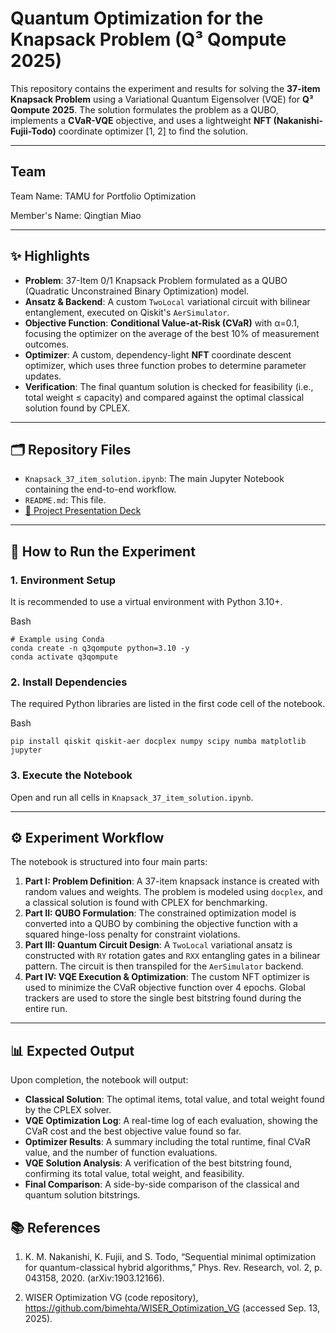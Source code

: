 # Quantum Optimization for the Knapsack Problem (Q³ Qompute 2025) 



This repository contains the experiment and results for solving the **37-item Knapsack Problem** using a Variational Quantum Eigensolver (VQE) for **Q³ Qompute 2025**. The solution formulates the problem as a QUBO, implements a **CVaR-VQE** objective, and uses a lightweight **NFT (Nakanishi-Fujii-Todo)** coordinate optimizer [1, 2] to find the solution.

------

## Team

Team Name: TAMU for Portfolio Optimization

Member's Name: Qingtian Miao

------

## ✨ Highlights



- **Problem**: 37-Item 0/1 Knapsack Problem formulated as a QUBO (Quadratic Unconstrained Binary Optimization) model.
- **Ansatz & Backend**: A custom `TwoLocal` variational circuit with bilinear entanglement, executed on Qiskit's `AerSimulator`.
- **Objective Function**: **Conditional Value-at-Risk (CVaR)** with α=0.1, focusing the optimizer on the average of the best 10% of measurement outcomes.
- **Optimizer**: A custom, dependency-light **NFT** coordinate descent optimizer, which uses three function probes to determine parameter updates.
- **Verification**: The final quantum solution is checked for feasibility (i.e., total weight ≤ capacity) and compared against the optimal classical solution found by CPLEX.

------



## 🗂️ Repository Files



- `Knapsack_37_item_solution.ipynb`: The main Jupyter Notebook containing the end-to-end workflow.
- `README.md`: This file.
- [📄 Project Presentation Deck](Project_Presentation_deck.pdf)

------



## 🚀 How to Run the Experiment





### 1. Environment Setup



It is recommended to use a virtual environment with Python 3.10+.

Bash

```
# Example using Conda
conda create -n q3qompute python=3.10 -y
conda activate q3qompute
```



### 2. Install Dependencies



The required Python libraries are listed in the first code cell of the notebook.

Bash

```
pip install qiskit qiskit-aer docplex numpy scipy numba matplotlib jupyter
```



### 3. Execute the Notebook



Open and run all cells in `Knapsack_37_item_solution.ipynb`.

------



## ⚙️ Experiment Workflow



The notebook is structured into four main parts:

1. **Part I: Problem Definition**: A 37-item knapsack instance is created with random values and weights. The problem is modeled using `docplex`, and a classical solution is found with CPLEX for benchmarking.
2. **Part II: QUBO Formulation**: The constrained optimization model is converted into a QUBO by combining the objective function with a squared hinge-loss penalty for constraint violations.
3. **Part III: Quantum Circuit Design**: A `TwoLocal` variational ansatz is constructed with `RY` rotation gates and `RXX` entangling gates in a bilinear pattern. The circuit is then transpiled for the `AerSimulator` backend.
4. **Part IV: VQE Execution & Optimization**: The custom NFT optimizer is used to minimize the CVaR objective function over 4 epochs. Global trackers are used to store the single best bitstring found during the entire run.

------



## 📊 Expected Output



Upon completion, the notebook will output:

- **Classical Solution**: The optimal items, total value, and total weight found by the CPLEX solver.
- **VQE Optimization Log**: A real-time log of each evaluation, showing the CVaR cost and the best objective value found so far.
- **Optimizer Results**: A summary including the total runtime, final CVaR value, and the number of function evaluations.
- **VQE Solution Analysis**: A verification of the best bitstring found, confirming its total value, total weight, and feasibility.
- **Final Comparison**: A side-by-side comparison of the classical and quantum solution bitstrings.



## 📚 References



1. K. M. Nakanishi, K. Fujii, and S. Todo, “Sequential minimal optimization for quantum-classical hybrid algorithms,” Phys. Rev. Research, vol. 2, p. 043158, 2020. (arXiv:1903.12166).

2. WISER Optimization VG (code repository), https://github.com/bimehta/WISER_Optimization_VG (accessed Sep. 13, 2025).


